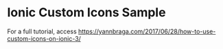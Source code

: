 # Ionic Custom Icons Sample

For a full tutorial, access  https://yannbraga.com/2017/06/28/how-to-use-custom-icons-on-ionic-3/
